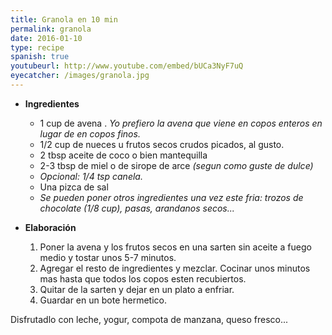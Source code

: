 ```yaml
---
title: Granola en 10 min
permalink: granola
date: 2016-01-10
type: recipe
spanish: true
youtubeurl: http://www.youtube.com/embed/bUCa3NyF7uQ
eyecatcher: /images/granola.jpg
---
```


* **Ingredientes**
  * 1 cup de avena . _Yo prefiero la avena que viene en copos enteros en lugar de en copos finos._
  * 1/2 cup de nueces u frutos secos crudos picados, al gusto.
  * 2 tbsp aceite de coco o bien mantequilla
  * 2-3 tbsp de miel o de sirope de arce _(segun como guste de dulce)_
  * _Opcional: 1/4 tsp canela._
  * Una pizca de sal
  * _Se pueden poner otros ingredientes una vez este fria: trozos de chocolate (1/8 cup), pasas, arandanos secos..._


* **Elaboración**
  1. Poner la avena y los frutos secos en una sarten sin aceite a fuego medio y tostar unos 5-7 minutos. 
  2. Agregar el resto de ingredientes y mezclar. Cocinar unos minutos mas hasta que todos los copos esten recubiertos. 
  3. Quitar de la sarten y dejar en un plato a enfriar. 
  4. Guardar en un bote hermetico. 

Disfrutadlo con leche, yogur, compota de manzana, queso fresco...
